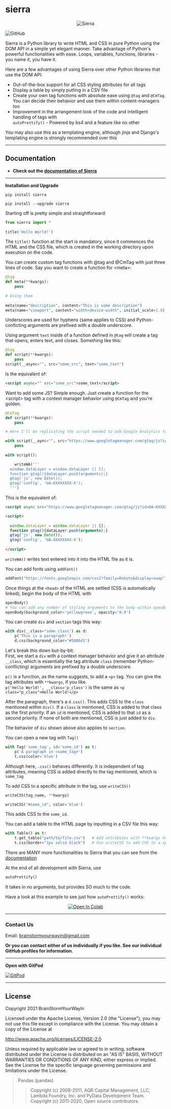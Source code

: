 # sierra

<p align='center'>
<img src="https://github.com/BrainStormYourWayIn/sierra/blob/main/logo.jpg" alt="Sierra"/>
</p>

![GitHub](https://img.shields.io/github/license/BrainStormYourWayIn/sierra?color=blue)

Sierra is a Python library to write HTML and CSS in pure Python using the DOM API in a simple yet elegant manner. Take advantage of Python's powerful 
functionalities with ease. Loops, variables, functions, libraries - you name it, you have it.

Here are a few advantages of using Sierra over other Python libraries that use the DOM API:

- Out-of-the-box support for all CSS styling attributes for all tags
- Display a table by simply putting in a CSV file
- Create your own tag functions with absolute ease using `@tag` and `@CmTag`. You can decide their behavior and use them within content-managers too
- Improvement in the arrangement look of the code and intelligent handling of tags with    
`autoPrettify()` - Powered by bs4 and a feature like no other

You may also use this as a templating engine, although jinja and Django's templating engine is strongly recommended over this 

________________________________

## Documentation

- **Check out the [documentation of Sierra](https://brainstormyourwayin.github.io/sierra.github.io/)**

________________________________

**Installation and Upgrade**

    pip install sierra
    
    pip install --upgrade sierra
    
Starting off is pretty simple and straightforward:
```python
from sierra import *
    
title('Hello World!')
```
    
The `title()` function at the start is mandatory, since it commences the HTML and the CSS file, which is created in the working directory upon execution on the code.

You can create custom tag functions with @tag and @CmTag with just three lines of code. Say you want to create a function for &lt;meta&gt;:
```python
@tag
def meta(**kwargs):
    pass
        
# Using them
    
meta(name="description", content="This is some description")
meta(name="viewport", content="width=device-width", initial_scale=1.0)
```

Underscores are used for hyphens (same applies to CSS) and Python-conficting arguments are prefixed with a double underscore.

Using argument `text` inside of a function defined in `@tag` will create a tag that opens, enters text, and closes. Something like this:
```python
@tag
def script(**kwargs):
    pass
script(__async="", src="some_src", text="some_text")
```
Is the equivalent of:
```html
<script async="" src="some_src">some_text</script>
```
Want to add some JS? Simple enough. Just create a function for the &lt;script&gt; tag with a context manager behavior using `@CmTag` and you're golden.   
```python
@CmTag
def script(**kwargs):
    pass

# Here I'll be replicating the script needed to add Google Analytics to a webpage

with script(__aync="", src="https://www.googletagmanager.com/gtag/js?id=UA—XXXXXXXX-X"):
    pass
    
with script():

    writeWA('''
  window.dataLayer = window.dataLayer || [];
  function gtag(){dataLayer.push(arguments);}
  gtag('js', new Date());
  gtag('config', 'UA—XXXXXXXX-X');
  ''')
```
This is the equivalent of:
```html
<script async src="https://www.googletagmanager.com/gtag/js?id=UA—XXXXXXXX-X"></script>

<script>
    
  window.dataLayer = window.dataLayer || [];
  function gtag(){dataLayer.push(arguments);}
  gtag('js', new Date());
  gtag('config', 'UA—XXXXXXXX-X');
    
</script>
```
`writeWA()` writes text entered into it into the HTML file as it is. 

You can add fonts using `addFont()`
```python
addFont("https://fonts.googleapis.com/css2?family=Roboto&display=swap")
```
Once things at the `<head>` of the HTML are settled (CSS is automatically linked), begin the body of the HTML with
```python
openBody()
# You can add any number of styling arguments to the body within openBody()
openBody(background_color='yellowgreen', opacity='0.9')
```
You can create `div` and `section` tags this way:
```python
with div(__class="some_class") as d:
    p('This is a paragraph!')
    d.css(background_color="#5886d1")
```
Let's break this down but-by-bit:  
First, we start a `div` with a context manager behavior and give it an attribute `__class`, which is essentially the tag attribute `class` (remember Python-conflicting) arguments are prefixed by a double underscore.

`p()` is a function, as the name suggests, to add a `<p>` tag. You can give the tag attributes with `**kwargs`, if you like.   
`p('Hello World!', __class='p_class')` is the same as `<p class="p_class">Hello World!</p>`

After the paragraph, there's a `d.css()`. This adds CSS to the `class` mentioned within `div()`. If a `class` is mentioned, CSS is added to that class as the first priority. If an `id` is mentioned, CSS is added to that `id` as a second priority. If none of both are mentioned, CSS is just added to `div`.

The behavior of `div` shown above also applies to `section`.

You can open a new tag with `Tag()`
```python
with Tag('some_tag', id='some_id') as t:
    p('A paragraph in <some_tag>')
    t.css(color='blue')
```
Although here, `.css()` behaves differently. It is independent of tag attributes, meaning CSS is added directly to the tag mentioned, which is `some_tag`

To add CSS to a specific attribute in the tag, use `writeCSS()`
```python
writeCSS(tag_name, **kwargs)

writeCSS("#some_id", color='blue')
```
This adds CSS to the `some_id`.

You can add a table to the HTML page by inputting in a CSV file this way:
```python
with Table() as t:
    t.get_table("path/to/file.csv")   # Add attributes with **kwargs here
    t.css(border="1px solid black")   # Use writeCSS to add CSS to a specific attribute
```
There are MANY more functionalities to Sierra that you can see from the [documentation](https://brainstormyourwayin.github.io/sierra.github.io/)

At the end of all development with Sierra, use
```python
autoPrettify()
```
It takes in no arguments, but provides SO much to the code.

Have a look at this example to see just how `autoPrettify()` works:
   
<p align=center>
<a href="https://colab.research.google.com/github/pranavr2003/hvejbvfn/blob/main/sierra_interactive.ipynb" target="_parent"><img src="https://colab.research.google.com/assets/colab-badge.svg" alt="Open In Colab"/></a>
</p>

________________________________

### Contact Us

Email: brainstormyourwayin@gmail.com

**Or you can contact either of us individually if you like. See our individual GitHub profiles for information**.

________________________________

**Open with GitPod**

[![GitPod](https://www.gitpod.io/svg/media-kit/logo-dark-theme.svg)](https://gitpod.io/#https://github.com/BrainStormYourWayIn/sierra/)

________________________________

## License

Copyright 2021 BrainStormYourWayIn

Licensed under the Apache License, Version 2.0 (the "License");
you may not use this file except in compliance with the License.
You may obtain a copy of the License at

http://www.apache.org/licenses/LICENSE-2.0

Unless required by applicable law or agreed to in writing, software
distributed under the License is distributed on an "AS IS" BASIS,
WITHOUT WARRANTIES OR CONDITIONS OF ANY KIND, either express or implied.
See the License for the specific language governing permissions and
limitations under the License.

> Pandas (pandas)
>
>> Copyright (c) 2008-2011, AQR Capital Management, LLC, Lambda Foundry, Inc. and PyData Development Team.    
>> Copyright (c) 2011-2020, Open source contributors.
